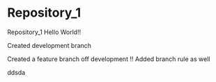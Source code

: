 # Repository_1
Repository_1
Hello World!!

Created development branch

Created a feature branch off development !! Added branch rule as well

ddsda
